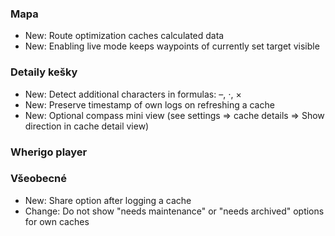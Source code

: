 
### Mapa
- New: Route optimization caches calculated data
- New: Enabling live mode keeps waypoints of currently set target visible

### Detaily kešky
- New: Detect additional characters in formulas: –, ⋅, ×
- New: Preserve timestamp of own logs on refreshing a cache
- New: Optional compass mini view (see settings => cache details => Show direction in cache detail view)

### Wherigo player

### Všeobecné
- New: Share option after logging a cache
- Change: Do not show "needs maintenance" or "needs archived" options for own caches

